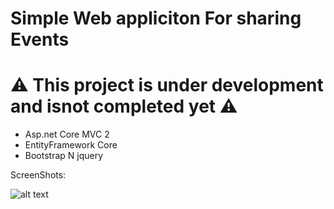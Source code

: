 
# Simple Web appliciton For sharing Events
# :warning: This project is under development and isnot completed yet :warning:

* Asp.net Core MVC 2
* EntityFramework Core
* Bootstrap N jquery

ScreenShots:


![alt text](http://uupload.ir/files/u19q_overview.png)


